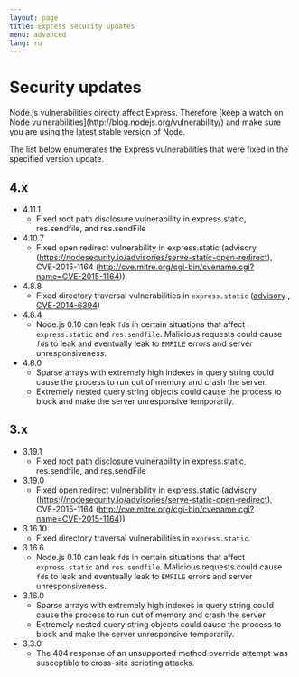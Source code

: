 ```yaml
---
layout: page
title: Express security updates
menu: advanced
lang: ru
---
```


# Security updates

<div class="doc-box doc-notice" markdown="1">
Node.js vulnerabilities directy affect Express. Therefore [keep a watch on Node vulnerabilities](http://blog.nodejs.org/vulnerability/) and make sure you are using the latest stable version of Node.
</div>

The list below enumerates the Express vulnerabilities that were fixed in the specified version update.

## 4.x

  * 4.11.1
    * Fixed root path disclosure vulnerability in express.static, res.sendfile, and res.sendFile
  * 4.10.7
    * Fixed open redirect vulnerability in express.static (advisory (https://nodesecurity.io/advisories/serve-static-open-redirect), CVE-2015-1164 (http://cve.mitre.org/cgi-bin/cvename.cgi?name=CVE-2015-1164))
  * 4.8.8
    * Fixed directory traversal vulnerabilities in `express.static` ([advisory](http://nodesecurity.io/advisories/send-directory-traversal) , [CVE-2014-6394](http://cve.mitre.org/cgi-bin/cvename.cgi?name=CVE-2014-6394))
  * 4.8.4
    * Node.js 0.10 can leak `fd`s in certain situations that affect `express.static` and `res.sendfile`. Malicious requests could cause `fd`s to leak and eventually leak to `EMFILE` errors and server unresponsiveness.
  * 4.8.0
    * Sparse arrays with extremely high indexes in query string could cause the process to run out of memory and crash the server.
    * Extremely nested query string objects could cause the process to block and make the server unresponsive temporarily.

## 3.x

  * 3.19.1
    * Fixed root path disclosure vulnerability in express.static, res.sendfile, and res.sendFile
  * 3.19.0
    * Fixed open redirect vulnerability in express.static (advisory (https://nodesecurity.io/advisories/serve-static-open-redirect), CVE-2015-1164 (http://cve.mitre.org/cgi-bin/cvename.cgi?name=CVE-2015-1164))
  * 3.16.10
    * Fixed directory traversal vulnerabilities in `express.static`.
  * 3.16.6
    * Node.js 0.10 can leak `fd`s in certain situations that affect `express.static` and `res.sendfile`. Malicious requests could cause `fd`s to leak and eventually leak to `EMFILE` errors and server unresponsiveness.
  * 3.16.0
    * Sparse arrays with extremely high indexes in query string could cause the process to run out of memory and crash the server.
    * Extremely nested query string objects could cause the process to block and make the server unresponsive temporarily.
  * 3.3.0
    * The 404 response of an unsupported method override attempt was susceptible to cross-site scripting attacks.
